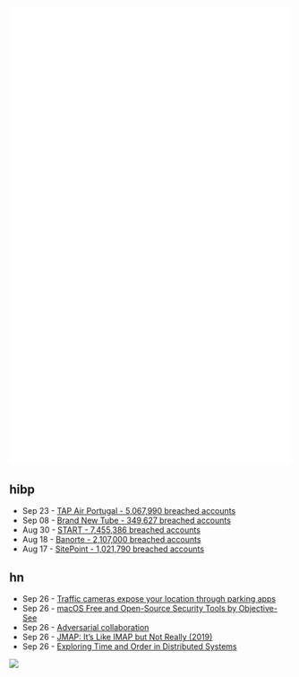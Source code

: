 ![Metrics](https://raw.githubusercontent.com/phixion/phixion/master/metrics.svg)

## hibp

<!--
for https://github.com/phixion/phixion/blob/main/.github/workflows/feeds.yml
-->
<!--START_SECTION:haveibeenpwnd-->
- Sep 23 - [TAP Air Portugal - 5,067,990 breached accounts](https://haveibeenpwned.com/PwnedWebsites#TAPAirPortugal)
- Sep 08 - [Brand New Tube - 349,627 breached accounts](https://haveibeenpwned.com/PwnedWebsites#BrandNewTube)
- Aug 30 - [START - 7,455,386 breached accounts](https://haveibeenpwned.com/PwnedWebsites#Start)
- Aug 18 - [Banorte - 2,107,000 breached accounts](https://haveibeenpwned.com/PwnedWebsites#Banorte)
- Aug 17 - [SitePoint - 1,021,790 breached accounts](https://haveibeenpwned.com/PwnedWebsites#SitePoint)
<!--END_SECTION:haveibeenpwnd-->

## hn

<!--
for https://github.com/phixion/phixion/blob/main/.github/workflows/feeds.yml
-->
<!--START_SECTION:hn-->
- Sep 26 - [Traffic cameras expose your location through parking apps](https://notmyplate.com/whitepaper/)
- Sep 26 - [macOS Free and Open-Source Security Tools by Objective-See](https://objective-see.org/tools.html)
- Sep 26 - [Adversarial collaboration](https://www.edge.org/adversarial-collaboration-daniel-kahneman)
- Sep 26 - [JMAP: It’s Like IMAP but Not Really (2019)](https://unencumberedbyfacts.com/2019/01/24/jmap-its-like-imap-but-not-really/)
- Sep 26 - [Exploring Time and Order in Distributed Systems](https://voidpapers.substack.com/p/voidpapers-time-clocks-and-the-ordering)
<!--END_SECTION:hn-->

<!--
for https://yhype.me
-->
![](https://hit.yhype.me/github/profile?user_id=13013670)
